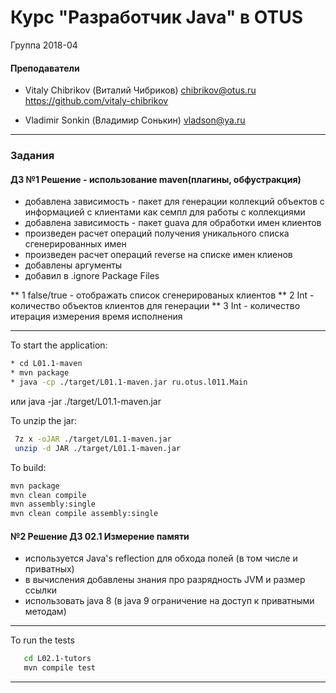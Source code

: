 # Курс "Разработчик Java" в OTUS
Группа 2018-04


#### Преподаватели
* Vitaly Chibrikov (Виталий Чибриков)
chibrikov@otus.ru
https://github.com/vitaly-chibrikov

* Vladimir Sonkin (Владимир Сонькин)
vladson@ya.ru

---

### Задания

#### ДЗ №1 Решение - использование maven(плагины, обфустракция)
 * добавлена зависимость - пакет для генерации коллекций объектов с информацией с клиентами как семпл для работы с коллекциями
 * добавлена зависимость - пакет guava для обработки имен клиентов
 * произведен расчет операций получения уникального списка сгенерированных имен
 * произведен расчет операций reverse на списке имен клиенов
 * добавлены аргументы 
 * добавил в .ignore Package Files 
 
** 1 false/true - отображать список сгенерированых клиентов
** 2 Int  - количество объектов клиентов для генерации
** 3 Int  - количество итерация измерения время исполнения
 
 
 ---

 To start the application:
 ```sh
 * cd L01.1-maven
 * mvn package
 * java -cp ./target/L01.1-maven.jar ru.otus.l011.Main
  ```
 или java -jar ./target/L01.1-maven.jar 
 
 
 To unzip the jar:
```sh
 7z x -oJAR ./target/L01.1-maven.jar
 unzip -d JAR ./target/L01.1-maven.jar
```

 To build:
 ```sh
 mvn package
 mvn clean compile
 mvn assembly:single
 mvn clean compile assembly:single
 ```
 
 #### №2 Решение ДЗ 02.1 Измерение памяти
  * используется Java's reflection для обхода полей (в том числе и приватных)
  * в вычисления добавлены знания про разрядность JVM и размер ссылки
  * использовать java 8 (в java 9 ограничение на доступ к приватными методам)
 
  ---
   To run the tests
```sh
   cd L02.1-tutors 
   mvn compile test   
```
 
 ---
